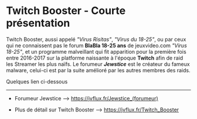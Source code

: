 <title>Twitch Booster en <bold>C++</bold></title> 

# Twitch Booster - Courte présentation

Twitch Booster, aussi appelé _"Virus Risitas"_, _"Virus du 18-25"_, ou par ceux qui ne connaissent pas le forum **BlaBla 18-25 ans** de jeuxvideo.com _"Virus 18-25"_, et un programme malveillant qui fit apparition pour la première fois entre 2016-2017 sur la platforme naissante à l'époque **Twitch** afin de raid les Streamer les plus naïfs.
Le forumeur **_Jewstice_** est le créateur du fameux malware, celui-ci est par la suite amélioré par les autres membres des raids.


Quelques lien ci-dessous
_____________________________________________
- Forumeur Jewstice --> https://jvflux.fr/Jewstice_(forumeur)


- Plus de détail sur Twitch Booster --> https://jvflux.fr/Twitch_Booster
